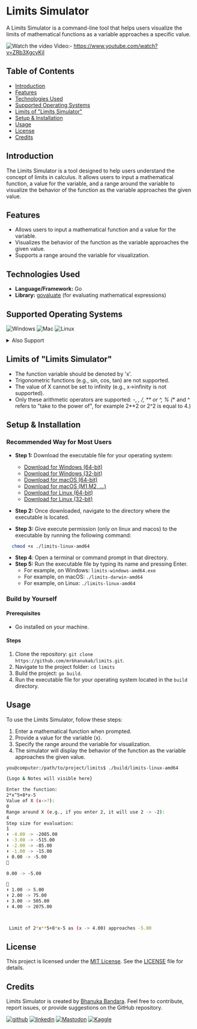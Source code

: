 # Limits Simulator

A Limits Simulator is a command-line tool that helps users visualize the limits of mathematical functions as a variable approaches a specific value.

![Watch the video](https://i.ytimg.com/vi/ZRb3XgcyKiI/hqdefault.jpg?sqp=-oaymwE2CNACELwBSFXyq4qpAygIARUAAIhCGAFwAcABBvABAfgB_gmAAtAFigIMCAAQARhyIEkoNzAP&rs=AOn4CLAzqUmIYDjE99lh4IMgA_aSTCmhDw)
Video:- https://www.youtube.com/watch?v=ZRb3XgcyKiI

## Table of Contents
- [Introduction](#introduction)
- [Features](#features)
- [Technologies Used](#technologies-used)
- [Supported Operating Systems](#supported-operating-systems)
- [Limits of "Limits Simulator"](#limits-of-limits-simulator)
- [Setup & Installation](#setup--installation)
- [Usage](#usage)
- [License](#license)
- [Credits](#credits)

## Introduction

The Limits Simulator is a tool designed to help users understand the concept of limits in calculus. It allows users to input a mathematical function, a value for the variable, and a range around the variable to visualize the behavior of the function as the variable approaches the given value.

## Features

- Allows users to input a mathematical function and a value for the variable.
- Visualizes the behavior of the function as the variable approaches the given value.
- Supports a range around the variable for visualization.

## Technologies Used

- **Language/Framework:** Go
- **Library:** [govaluate](https://github.com/Knetic/govaluate) (for evaluating mathematical expressions)

## Supported Operating Systems

![Windows](	https://img.shields.io/badge/Windows-0078D6?style=for-the-badge&logo=windows&logoColor=white)
![Mac](https://img.shields.io/badge/mac%20os-000000?style=for-the-badge&logo=apple&logoColor=white)
![Linux](https://img.shields.io/badge/Linux-FCC624?style=for-the-badge&logo=linux&logoColor=black)

<details>
<summary>Also Support</summary>
<ul>
<li>aix/ppc64</li>
<li>android/386</li>
<li>android/amd64</li>
<li>android/arm</li>
<li>android/arm64</li>
<li>darwin/amd64</li>
<li>darwin/arm64</li>
<li>dragonfly/amd64</li>
<li>freebsd/386</li>
<li>freebsd/amd64</li>
<li>freebsd/arm</li>
<li>freebsd/arm64</li>
<li>freebsd/riscv64</li>
<li>illumos/amd64</li>
<li>ios/amd64</li>
<li>ios/arm64</li>
<li>js/wasm</li>
<li>linux/386</li>
<li>linux/amd64</li>
<li>linux/arm</li>
<li>linux/arm64</li>
<li>linux/loong64</li>
<li>linux/mips</li>
<li>linux/mips64</li>
<li>linux/mips64le</li>
<li>linux/mipsle</li>
<li>linux/ppc64</li>
<li>linux/ppc64le</li>
<li>linux/riscv64</li>
<li>linux/s390x</li>
<li>netbsd/386</li>
<li>netbsd/amd64</li>
<li>netbsd/arm</li>
<li>netbsd/arm64</li>
<li>openbsd/386</li>
<li>openbsd/amd64</li>
<li>openbsd/arm</li>
<li>openbsd/arm64</li>
<li>openbsd/ppc64</li>
<li>plan9/386</li>
<li>plan9/amd64</li>
<li>plan9/arm</li>
<li>solaris/amd64</li>
<li>wasip1/wasm</li>
<li>windows/386</li>
<li>windows/amd64</li>
<li>windows/arm</li>
<li>windows/arm64</li>
</ul>
</details>

## Limits of "Limits Simulator"
- The function variable should be denoted by 'x'.
- Trigonometric functions (e.g., sin, cos, tan) are not supported.
- The value of X cannot be set to infinity (e.g., x->infinity is not supported).
- Only these arithmetic operators are supported: -, *, /, ** or ^, % (** and ^ refers to "take to the power of", for example 2**2 or 2^2 is equal to 4.)

## Setup & Installation

### Recommended Way for Most Users

- **Step 1:** Download the executable file for your operating system:
  - [Download for Windows (64-bit)](https://github.com/mrbhanukab/limits/raw/main/build/limits-windows-amd64.exe)
  - [Download for Windows (32-bit)](https://github.com/mrbhanukab/limits/raw/main/build/limits-windows-386.exe)
  - [Download for macOS (64-bit)](https://github.com/mrbhanukab/limits/raw/main/build/limits-darwin-amd64)
  - [Download for macOS (M1,M2, ...)](https://github.com/mrbhanukab/limits/raw/main/build/limits-darwin-arm64)
  - [Download for Linux (64-bit)](https://github.com/mrbhanukab/limits/raw/main/build/limits-linux-amd64)
  - [Download for Linux (32-bit)](https://github.com/mrbhanukab/limits/raw/main/build/limits-linux-386)

- **Step 2:** Once downloaded, navigate to the directory where the executable is located.
- **Step 3:** Give execute permission (only on linux and macos) to the executable by running the following command:
```bash
  chmod +x ./limits-linux-amd64
```
- **Step 4**: Open a terminal or command prompt in that directory.
- **Step 5:** Run the executable file by typing its name and pressing Enter.
  - For example, on Windows: `limits-windows-amd64.exe`
  - For example, on macOS: `./limits-darwin-amd64`
  - For example, on Linux: `./limits-linux-amd64`


### Build by Yourself

#### Prerequisites
- Go installed on your machine.

#### Steps
1. Clone the repository: `git clone https://github.com/mrbhanukab/limits.git`.
2. Navigate to the project folder: `cd limits`
3. Build the project: `go build`.
4. Run the executable file for your operating system located in the `build` directory.


## Usage

To use the Limits Simulator, follow these steps:

1. Enter a mathematical function when prompted.
2. Provide a value for the variable (x).
3. Specify the range around the variable for visualization.
4. The simulator will display the behavior of the function as the variable approaches the given value.

```bash
you@computer:/path/to/project/limits$ ./build/limits-linux-amd64

{Logo & Notes will visible here}

Enter the function:
2*x^5+8*x-5
Value of X (x->?):
0
Range around X (e.g., if you enter 2, it will use 2 -> -2):
4
Step size for evaluation:
1
⬇️ -4.00 -> -2085.00
⬇️ -3.00 -> -515.00
⬇️ -2.00 -> -85.00
⬇️ -1.00 -> -15.00
⬇️ 0.00 -> -5.00
🔽

0.00 -> -5.00

🔼
⬆️ 1.00 -> 5.00
⬆️ 2.00 -> 75.00
⬆️ 3.00 -> 505.00
⬆️ 4.00 -> 2075.00



 Limit of 2*x**5+8*x-5 as (x -> 4.00) approaches -5.00

```

## License

This project is licensed under the [MIT License](https://en.wikipedia.org/wiki/MIT_License). See the [LICENSE](./LICENSE) file for details.

## Credits

Limits Simulator is created by [Bhanuka Bandara](https://github.com/mrbhanukab). Feel free to contribute, report issues, or provide suggestions on the GitHub repository.

[![github](https://img.shields.io/badge/GitHub-100000?style=for-the-badge&logo=github&logoColor=white)](https://github.com/mrbhanukab)
[![linkedin](https://img.shields.io/badge/LinkedIn-0077B5?style=for-the-badge&logo=linkedin&logoColor=white)](https://www.linkedin.com/in/bhanuka-bandara-8a209420a)
[![Mastodon](https://img.shields.io/badge/Mastodon-563acc?style=for-the-badge&logo=Mastodon&logoColor=white)](https://www.kaggle.com/bhanukabandara)
[![Kaggle](https://img.shields.io/badge/Kaggle-20BEFF?style=for-the-badge&logo=Kaggle&logoColor=white)](https://mastodon.social/@mrbhanuka)
